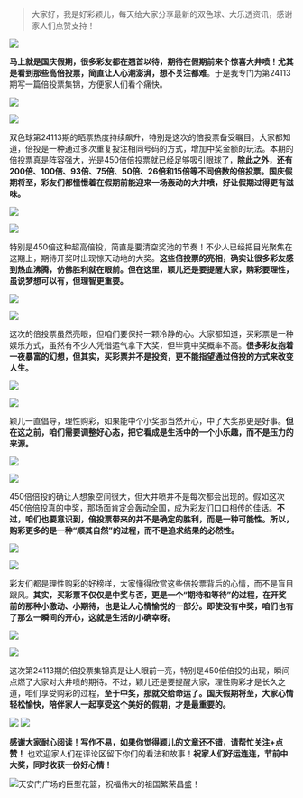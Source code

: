 > 大家好，我是好彩颖儿，每天给大家分享最新的双色球、大乐透资讯，感谢家人们点赞支持！

![](https://cdn.jsdelivr.net/gh/wangwenjie1314/PicCDN/2024-7-11/1720660897499-image.png)


**马上就是国庆假期，很多彩友都在翘首以待，期待在假期前来个惊喜大井喷！尤其是看到那些高倍投票，简直让人心潮澎湃，想不关注都难**。于是我专门为第24113期写一篇倍投票集锦，方便家人们看个痛快。

![](https://cdn.jsdelivr.net/gh/wangwenjie1314/PicCDN/2024-9-29/1727594179263-image.png)


![](https://cdn.jsdelivr.net/gh/wangwenjie1314/PicCDN/2024-9-29/1727594172871-image.png)


双色球第24113期的晒票热度持续飙升，特别是这次的倍投票备受瞩目。大家都知道，倍投是一种通过多次重复投注相同号码的方式，增加中奖金额的玩法。本期的倍投票真是阵容强大，光是450倍倍投票就已经足够吸引眼球了，**除此之外，还有200倍、100倍、93倍、75倍、50倍、26倍和15倍等不同倍数的倍投票。国庆假期将至，彩友们都憧憬着在假期前能迎来一场轰动的大井喷，好让假期过得更有滋味。**


![](https://cdn.jsdelivr.net/gh/wangwenjie1314/PicCDN/2024-9-29/1727594165301-image.png)

![](https://cdn.jsdelivr.net/gh/wangwenjie1314/PicCDN/2024-9-29/1727594133533-image.png)


特别是450倍这种超高倍投，简直是要清空奖池的节奏！不少人已经把目光聚焦在这期上，期待开奖时出现惊天动地的大奖。**这些倍投票的亮相，确实让很多彩友感到热血沸腾，仿佛胜利就在眼前。但在这里，颖儿还是要提醒大家，购彩要理性，虽说梦想可以有，但理智更重要。**


![](https://cdn.jsdelivr.net/gh/wangwenjie1314/PicCDN/2024-9-29/1727594673153-image.png)


![](https://cdn.jsdelivr.net/gh/wangwenjie1314/PicCDN/2024-9-29/1727594612685-image.png)


这次的倍投票虽然亮眼，但咱们要保持一颗冷静的心。大家都知道，买彩票是一种娱乐方式，虽然有不少人凭借运气拿下大奖，但毕竟中奖概率不高。**很多彩友抱着一夜暴富的幻想，但其实，买彩票并不是投资，更不能指望通过倍投的方式来改变人生。**


![](https://cdn.jsdelivr.net/gh/wangwenjie1314/PicCDN/2024-9-29/1727594635161-image.png)


![](https://cdn.jsdelivr.net/gh/wangwenjie1314/PicCDN/2024-9-29/1727594622939-image.png)


颖儿一直倡导，理性购彩，如果能中个小奖那当然开心，中了大奖那更是好事。**但在这之前，咱们需要调整好心态，把它看成是生活中的一个小乐趣，而不是压力的来源。**


![](https://cdn.jsdelivr.net/gh/wangwenjie1314/PicCDN/2024-9-29/1727594705853-image.png)

![](https://cdn.jsdelivr.net/gh/wangwenjie1314/PicCDN/2024-9-29/1727594699197-image.png)


450倍倍投的确让人想象空间很大，但大井喷并不是每次都会出现的。假如这次450倍倍投真的中奖，那场面肯定会轰动全国，成为彩友们口口相传的佳话。**不过，咱们也要意识到，倍投票带来的并不是确定的胜利，而是一种可能性。所以，购彩更多的是一种“顺其自然”的过程，而不是追求结果的必然性。**

![](https://cdn.jsdelivr.net/gh/wangwenjie1314/PicCDN/2024-9-29/1727594126545-image.png)

![](https://cdn.jsdelivr.net/gh/wangwenjie1314/PicCDN/2024-9-29/1727594602090-image.png)


彩友们都是理性购彩的好榜样，大家懂得欣赏这些倍投票背后的心情，而不是盲目跟风。**其实，买彩票不仅仅是中奖与否，更是一个“期待和等待”的过程，在开奖前的那种小激动、小期待，也是让人心情愉悦的一部分。即使没有中奖，咱们也有了那么一瞬间的开心，这就是生活的小确幸呀。**


![](https://cdn.jsdelivr.net/gh/wangwenjie1314/PicCDN/2024-9-29/1727579163854-image.png)

![](https://cdn.jsdelivr.net/gh/wangwenjie1314/PicCDN/2024-9-29/1727566110696-image.png)


这次第24113期的倍投票集锦真是让人眼前一亮，特别是450倍倍投的出现，瞬间点燃了大家对大井喷的期待。不过，颖儿还是要提醒大家，理性购彩才是长久之道，咱们享受购彩的过程，**至于中奖，那就交给命运了。国庆假期将至，大家心情轻松愉快，陪伴家人一起享受这个美好的假期，才是最重要的。**

![](https://cdn.jsdelivr.net/gh/wangwenjie1314/PicCDN/2024-9-29/1727594213007-image.png)
![](https://cdn.jsdelivr.net/gh/wangwenjie1314/PicCDN/2024-9-29/1727594262329-image.png)

**感谢大家耐心阅读！写作不易，如果你觉得颖儿的文章还不错，请帮忙关注+点赞！** 也欢迎家人们在评论区留下你们的看法和故事！**祝家人们好运连连，节前中大奖，同时收获一份好心情！**


![天安门广场的巨型花篮，祝福伟大的祖国繁荣昌盛！](https://cdn.jsdelivr.net/gh/wangwenjie1314/PicCDN/2024-9-29/1727597511492-image.png)

